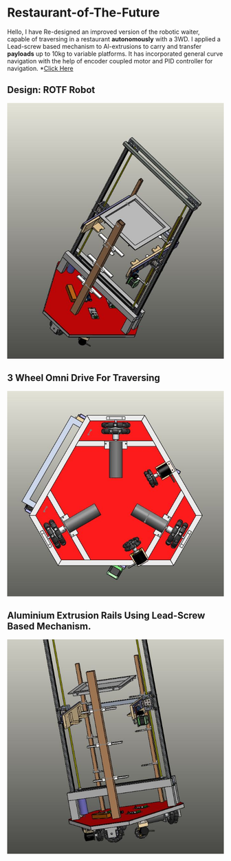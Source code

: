 # Restaurant-of-The-Future
Hello, 
I have Re-designed an improved version of the robotic waiter, capable of traversing in a restaurant <b>autonomously</b> with a 3WD. 
I applied a Lead-screw based mechanism to Al-extrusions to carry and transfer <b>payloads</b> up to 10kg to variable platforms.
It has incorporated general curve navigation with the help of encoder coupled motor and PID controller for navigation.
*[Click Here](https://www.facebook.com/marsiitr/videos/214354466310067/ "More About Rotf")



## Design: ROTF Robot
<p align="center">
  <img src="https://github.com/visvash/Restaurant-of-The-Future/blob/master/images/rotf5.JPG">
</p>

## 3 Wheel Omni Drive For Traversing
<p align="center">
  <img src="https://github.com/visvash/Restaurant-of-The-Future/blob/master/images/rotf2.JPG">
</p>


## Aluminium Extrusion Rails Using Lead-Screw Based Mechanism.
<p align="center">
  <img src="https://github.com/visvash/Restaurant-of-The-Future/blob/master/images/rotf1.JPG">
</p>

